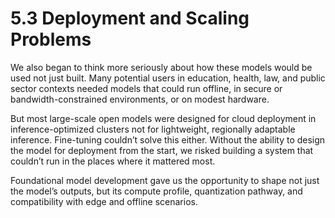 # 5.3 Deployment and Scaling Problems

We also began to think more seriously about how these models would be used not just built. Many potential users in education, health, law, and public sector contexts needed models that could run offline, in secure or bandwidth-constrained environments, or on modest hardware.

But most large-scale open models were designed for cloud deployment in inference-optimized clusters not for lightweight, regionally adaptable inference. Fine-tuning couldn’t solve this either. Without the ability to design the model for deployment from the start, we risked building a system that couldn’t run in the places where it mattered most.

Foundational model development gave us the opportunity to shape not just the model’s outputs, but its compute profile, quantization pathway, and compatibility with edge and offline scenarios.
